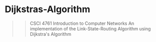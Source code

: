 # Dijkstras-Algorithm
>>CSCI 4761 Introduction to Computer Networks
An implementation of the Link-State-Routing Algorithm using Dijkstra's Algorithm

